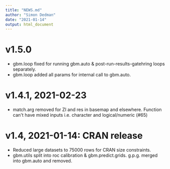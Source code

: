```yaml
---
title: "NEWS.md"
author: "Simon Dedman"
date: "2021-01-14"
output: html_document
---
```


# v1.5.0
* gbm.loop fixed for running gbm.auto & post-run-results-gatehring loops separately.
* gbm.loop added all params for internal call to gbm.auto.

# v1.4.1, 2021-02-23
* match.arg removed for ZI and res in basemap and elsewhere. Function can't have mixed inputs i.e. character and logical/numeric (#​65)

# v1.4, 2021-01-14: CRAN release
* Reduced large datasets to 75000 rows for CRAN size constraints.
* gbm.utils split into roc calibration & gbm.predict.grids. g.p.g. merged into gbm.auto and removed.


<!-- If an item is related to an issue in GitHub, include the issue number in parentheses, e.g. (#​10).
If an item is related to a pull request, include the pull request number and the author, e.g. (#​101, @hadley).
Doing this makes it easy to navigate to the relevant issues on GitHub.-->
